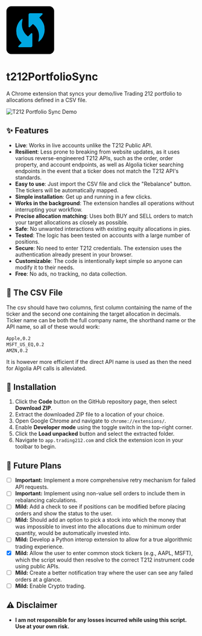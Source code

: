 ![T212PortfolioSync Logo](/images/icon128.png)
# t212PortfolioSync

A Chrome extension that syncs your demo/live Trading 212 portfolio to allocations defined in a CSV file.

![T212 Portfolio Sync Demo](/docs/media/T212Sync.gif)

## ✨ Features
*   **Live**: Works in live accounts unlike the T212 Public API.
*   **Resilient**: Less prone to breaking from website updates, as it uses various reverse-engineered T212 APIs, such as the order, order property, and account endpoints, as well as Algolia ticker searching endpoints in the event that a ticker does not match the T212 API's standards.
*   **Easy to use**: Just import the CSV file and click the "Rebalance" button. The tickers will be automatically mapped.
*   **Simple installation**: Get up and running in a few clicks.
*   **Works in the background**: The extension handles all operations without interrupting your workflow.
*   **Precise allocation matching**: Uses both BUY and SELL orders to match your target allocations as closely as possible.
*   **Safe**: No unwanted interactions with existing equity allocations in pies.
*   **Tested**: The logic has been tested on accounts with a large number of positions.
*   **Secure**: No need to enter T212 credentials. The extension uses the authentication already present in your browser.
*   **Customizable**: The code is intentionally kept simple so anyone can modify it to their needs.
*   **Free**: No ads, no tracking, no data collection.

## 📝 The CSV File
The csv should have two columns, first column containing the name of the ticker and the second one containing the target allocation in decimals.
Ticker name can be both the full company name, the shorthand name or the API name, so all of these would work:
```csv
Apple,0.2
MSFT_US_EQ,0.2
AMZN,0.2
```
It is however more efficient if the direct API name is used as then the need for Algolia API calls is alleviated.

## 🚀 Installation

1.  Click the **Code** button on the GitHub repository page, then select **Download ZIP**.
2.  Extract the downloaded ZIP file to a location of your choice.
3.  Open Google Chrome and navigate to `chrome://extensions/`.
4.  Enable **Developer mode** using the toggle switch in the top-right corner.
5.  Click the **Load unpacked** button and select the extracted folder.
6.  Navigate to `app.trading212.com` and click the extension icon in your toolbar to begin.

## 📝 Future Plans

-   [ ] **Important:** Implement a more comprehensive retry mechanism for failed API requests.
-   [ ] **Important:** Implement using non-value sell orders to include them in rebalancing calculations.
-   [ ] **Mild:** Add a check to see if positions can be modified before placing orders and show the status to the user.
-   [ ] **Mild:** Should add an option to pick a stock into which the money that was impossible to invest into the allocations due to minimum order quantity, would be automatically invested into.
-   [ ] **Mild:** Develop a Python interop extension to allow for a true algorithmic trading experience.
-   [x] **Mild:** Allow the user to enter common stock tickers (e.g., AAPL, MSFT), which the script would then resolve to the correct T212 instrument code using public APIs.
-   [ ] **Mild:** Create a better notification tray where the user can see any failed orders at a glance.
-   [ ] **Mild:** Enable Crypto trading.

## ⚠️ Disclaimer

*   **I am not responsible for any losses incurred while using this script. Use at your own risk.**
